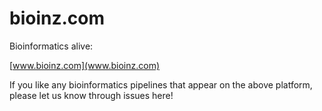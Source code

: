 # bioinz.com
Bioinformatics alive:

[www.bioinz.com](www.bioinz.com)

If you like any bioinformatics pipelines that appear on the above platform, please let us know through issues here!
